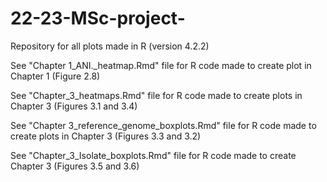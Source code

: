 # 22-23-MSc-project-
Repository for all plots made in R (version 4.2.2) 

See "Chapter 1_ANI._heatmap.Rmd" file for R code made to create plot in Chapter 1 (Figure 2.8)

See "Chapter_3_heatmaps.Rmd" file for R code made to create plots in Chapter 3 (Figures 3.1 and 3.4)

See "Chapter 3_reference_genome_boxplots.Rmd" file for R code made to create plots in Chapter 3 (Figures 3.3 and 3.2)

See "Chapter_3_Isolate_boxplots.Rmd" file for R code made to create Chapter 3 (Figures 3.5 and 3.6)
